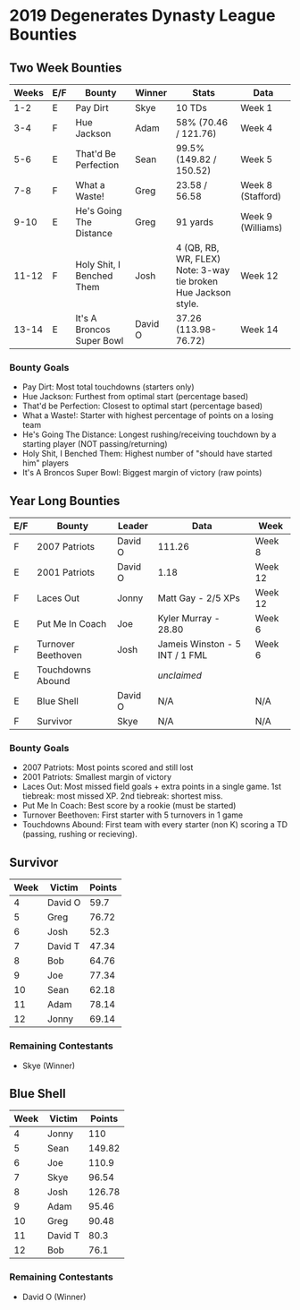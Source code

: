 # 2019 Degenerates Dynasty League Bounties

## Two Week Bounties

| Weeks   | E/F   | Bounty                    | Winner  | Stats                        | Data                |
|---------|-------|---------------------------|---------|------------------------------|---------------------|
| 1\-2    | E     | Pay Dirt                  | Skye    | 10 TDs                       | Week 1              |
| 3\-4    | F     | Hue Jackson               | Adam    | 58% \(70\.46 / 121\.76\)     | Week 4              |
| 5\-6    | E     | That'd Be Perfection      | Sean    | 99\.5% \(149\.82 / 150\.52\) | Week 5              |
| 7\-8    | F     | What a Waste\!            | Greg    | 23\.58 / 56\.58              | Week 8 \(Stafford\) |
| 9\-10   | E     | He's Going The Distance   | Greg    | 91 yards                     | Week 9 \(Williams\) |
| 11\-12  | F     | Holy Shit, I Benched Them | Josh    | 4 \(QB, RB, WR, FLEX\) <br> Note: 3-way tie broken Hue Jackson style\. | Week 12 |
| 13\-14  | E     | It's A Broncos Super Bowl | David O | 37\.26 \(113\.98\-76\.72\)   | Week 14             |


### Bounty Goals

  - Pay Dirt: Most total touchdowns (starters only)
  - Hue Jackson: Furthest from optimal start (percentage based)
  - That'd be Perfection: Closest to optimal start (percentage based)
  - What a Waste!: Starter with highest percentage of points on a losing team
  - He's Going The Distance: Longest rushing/receiving touchdown by a starting player (NOT passing/returning)
  - Holy Shit, I Benched Them: Highest number of "should have started him" players
  - It's A Broncos Super Bowl: Biggest margin of victory (raw points)

## Year Long Bounties

| E/F | Bounty             | Leader  | Data                            | Week    |
|-----|--------------------|---------|---------------------------------|---------|
| F   | 2007 Patriots      | David O | 111\.26                         | Week 8  |
| E   | 2001 Patriots      | David O | 1\.18                           | Week 12 |
| F   | Laces Out          | Jonny   | Matt Gay \- 2/5 XPs             | Week 12 |
| E   | Put Me In Coach    | Joe     | Kyler Murray \- 28\.80          | Week 6  |
| F   | Turnover Beethoven | Josh    | Jameis Winston \- 5 INT / 1 FML | Week 6  |
| E   | Touchdowns Abound  |         | *unclaimed*                     |         |
| E   | Blue Shell         | David O | N/A                             | N/A     |
| F   | Survivor           | Skye    | N/A                             | N/A     |


### Bounty Goals

  - 2007 Patriots: Most points scored and still lost
  - 2001 Patriots: Smallest margin of victory
  - Laces Out: Most missed field goals + extra points in a single game.  1st tiebreak: most missed XP.  2nd tiebreak: shortest miss.
  - Put Me In Coach: Best score by a rookie (must be started)
  - Turnover Beethoven: First starter with 5 turnovers in 1 game
  - Touchdowns Abound: First team with every starter (non K) scoring a TD (passing, rushing or recieving).

## Survivor

| Week | Victim  | Points |
|------|---------|--------|
| 4    | David O | 59\.7  |
| 5    | Greg    | 76\.72 |
| 6    | Josh    | 52\.3  |
| 7    | David T | 47\.34 |
| 8    | Bob     | 64\.76 |
| 9    | Joe     | 77\.34 |
| 10   | Sean    | 62\.18 |
| 11   | Adam    | 78\.14 |
| 12   | Jonny   | 69\.14 |

### Remaining Contestants

  - Skye (Winner)

## Blue Shell

| Week | Victim  | Points  |
|------|---------|---------|
| 4    | Jonny   | 110     |
| 5    | Sean    | 149\.82 |
| 6    | Joe     | 110\.9  |
| 7    | Skye    | 96\.54  |
| 8    | Josh    | 126\.78 |
| 9    | Adam    | 95\.46  |
| 10   | Greg    | 90\.48  |
| 11   | David T | 80\.3   |
| 12   | Bob     | 76\.1   |

### Remaining Contestants

  - David O (Winner)
